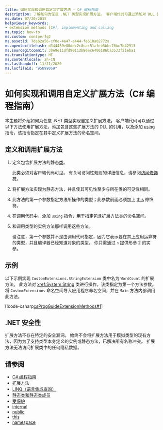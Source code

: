 ```yaml
---
title: 如何实现和调用自定义扩展方法 - C# 编程指南
description: 了解如何为任意 .NET 类型实现扩展方法。 客户端代码可通过添加对 DLL 的引用并添加 using 指令来使用方法。
ms.date: 07/20/2015
helpviewer_keywords:
- extension methods [C#], implementing and calling
ms.topic: how-to
ms.custom: contperfq2
ms.assetid: 7dab2a56-cf8e-4a47-a444-fe610a02772a
ms.openlocfilehash: d344489e88ddc2c8cac51afeb5bbc76bc7b42913
ms.sourcegitcommit: 30e9e11dfd90112b8eec6406186ba3533f21eba1
ms.translationtype: HT
ms.contentlocale: zh-CN
ms.lasthandoff: 11/21/2020
ms.locfileid: "95099069"
---
```

# <a name="how-to-implement-and-call-a-custom-extension-method-c-programming-guide"></a>如何实现和调用自定义扩展方法（C# 编程指南）

本主题将介绍如何为任意 .NET 类型实现自定义扩展方法。 客户端代码可以通过以下方法使用扩展方法，添加包含这些扩展方法的 DLL 的引用，以及添加 [using](../../language-reference/keywords/using-directive.md) 指令，该指令指定在其中定义扩展方法的命名空间。  
  
## <a name="to-define-and-call-the-extension-method"></a>定义和调用扩展方法  
  
1. 定义包含扩展方法的静态[类](./static-classes-and-static-class-members.md)。  
  
     此类必须对客户端代码可见。 有关可访问性规则的详细信息，请参阅[访问修饰符](./access-modifiers.md)。  
  
2. 将扩展方法实现为静态方法，并且使其可见性至少与所在类的可见性相同。  
  
3. 此方法的第一个参数指定方法所操作的类型；此参数前面必须加上 [this](../../language-reference/keywords/this.md) 修饰符。  
  
4. 在调用代码中，添加 `using` 指令，用于指定包含扩展方法类的[命名空间](../../language-reference/keywords/namespace.md)。  
  
5. 和调用类型的实例方法那样调用这些方法。  
  
     请注意，第一个参数并不是由调用代码指定，因为它表示要在其上应用运算符的类型，并且编译器已经知道对象的类型。 你只需通过 `n` 提供形参 2 的实参。  
  
## <a name="example"></a>示例  

 以下示例实现 `CustomExtensions.StringExtension` 类中名为 `WordCount` 的扩展方法。 此方法对 <xref:System.String> 类进行操作，该类指定为第一个方法参数。 将 `CustomExtensions` 命名空间导入应用程序命名空间，并在 `Main` 方法内部调用此方法。  
  
 [!code-csharp[csProgGuideExtensionMethods#1](~/samples/snippets/csharp/VS_Snippets_VBCSharp/csProgGuideExtensionMethods/cs/extensionmethods.cs#1)]  
  
## <a name="net-security"></a>.NET 安全性  

 扩展方法不存在特定的安全漏洞。 始终不会将扩展方法用于模拟类型的现有方法，因为为了支持类型本身定义的实例或静态方法，已解决所有名称冲突。 扩展方法无法访问扩展类中的任何隐私数据。  
  
## <a name="see-also"></a>请参阅

- [C# 编程指南](../index.md)
- [扩展方法](./extension-methods.md)
- [LINQ（语言集成查询）](../../linq/linq-in-csharp.md)
- [静态类和静态类成员](./static-classes-and-static-class-members.md)
- [受保护](../../language-reference/keywords/protected.md)
- [internal](../../language-reference/keywords/internal.md)
- [public](../../language-reference/keywords/public.md)
- [this](../../language-reference/keywords/this.md)
- [namespace](../../language-reference/keywords/namespace.md)
